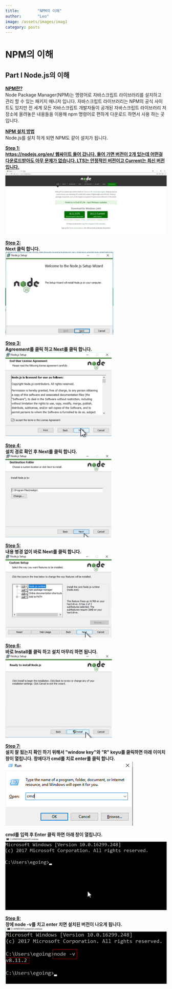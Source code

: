 ```yaml
---
title:        "NPM의 이해"
author:       "Leo"
image: /assets/images/imag1
category: posts
---
```

# NPM의 이해

## Part I  Node.js의 이해

<strong><ins>NPM란?</ins></strong> <br>
Node Package Manager(NPM)는 명령어로 자바스크립트 라이브러리를 설치하고 관리 할 수 있는 패키지 매니저 입니다. 자바스크립트 라이브러리는 NPM의 공식 사이트도 있지만 전 세계 모든 자바스크립트 개발자들이 공개된 자바스크립트 라이브러리 저장소에 올려놓은 내용들을 이용해 npm 명령어로 편하게 다운로드 하면서 사용 하는 곳 입니다.

<strong><ins>NPM 설치 방법</ins></strong> <br>
Node.js를 설치 하게 되면 NPM도 같이 설치가 됩니다. <br>

<strong><ins><strong><ins>Step 1:</ins></strong> <br>
https://nodejs.org/en/ 웹싸이트 들어 갑니다. 들어 가면 버전이 2개 있는데 어떤걸 다운로드받아도 아무 문제가 없습니다. LTS는 안정적인 버전이고 Current는 최신 버전 입니다. <br>
<img src="/assets/images/npmInstall_1.png"> <br>

<strong><ins>Step 2:</ins></strong> <br>
Next 클릭 합니다. <br>
<img src="/assets/images/npmInstall_2.png"> <br>

<strong><ins>Step 3:</ins></strong> <br>
Agreement를 클릭 하고 Next를 클릭 합니다. <br>
<img src="/assets/images/npmInstall_3.png"> <br>

<strong><ins>Step 4:</ins></strong> <br>
설치 경로 확인 후 Next를 클릭 합니다. <br>
<img src="/assets/images/npmInstall_4.png"> <br>

<strong><ins>Step 5:</ins></strong> <br>
내용 병경 없이 바로 Next를 클릭 합니다. <br>
<img src="/assets/images/npmInstall_5.png"> <br>

<strong><ins>Step 6:</ins></strong> <br>
바로 Install를 클릭 하고 설치 마무리 하면 됩니다. <br>
<img src="/assets/images/npmInstall_6.png"> <br>

<strong><ins>Step 7:</ins></strong> <br>
설치 잘 됬는지 확인 하기 위해서 "window key"와 "R" keyu를 클릭하면 아래 이미치 창이 열립니다. 창에다가 cmd를 치로 enter를 클릭 합니다. <br>
<img src="/assets/images/npmInstall_7.png"> <br>

cmd를 입력 후 Enter 클릭 하면 아래 창이 열립니다. <br>
<img src="/assets/images/npmInstall_8.png"> <br>

<strong><ins>Step 8:</ins></strong> <br>
창에 node -v를 치고 enter 치면 설치된 버전이 나오게 됩니다. <br>
<img src="/assets/images/npmInstall_9.png"> <br>